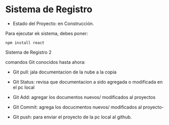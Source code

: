 <h1> Sistema de Registro </h1>

- Estado del Proyecto: en Construcción. 

Para ejecutar ek sistema, debes poner:

```npm install react```

Sistema de Registro 2

comandos Git conocidos hasta ahora: 
- Git pull: jala documentacion de la nube a la copia

- Git Status: revisa que documentacion a sido agregada o modificada en el pc local

- Git Add: agregar los documentos nuevos/ modificados al proyectos

- Git Commit: agrega los docucmentos nuevos/ modificados al proyecto-

- Git push: para enviar el proyecto de la pc local al github.


